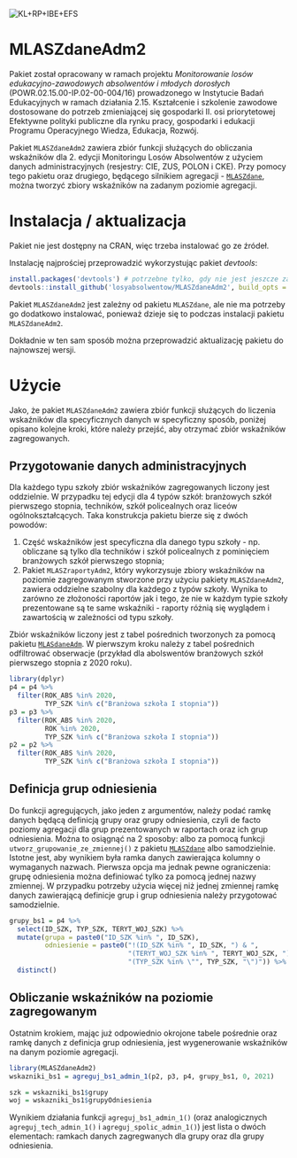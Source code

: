 ![KL+RP+IBE+EFS](inst/Belka-Losy-absolwentow-Kolor-PL.png)

# MLASZdaneAdm2

Pakiet został opracowany w ramach projektu *Monitorowanie losów edukacyjno-zawodowych absolwentów i młodych dorosłych* (POWR.02.15.00-IP.02-00-004/16) prowadzonego w Instytucie Badań Edukacyjnych w ramach działania 2.15. Kształcenie i szkolenie zawodowe dostosowane do potrzeb zmieniającej się gospodarki II. osi priorytetowej Efektywne polityki publiczne dla rynku pracy, gospodarki i edukacji Programu Operacyjnego Wiedza, Edukacja, Rozwój.

Pakiet `MLASZdaneAdm2` zawiera zbiór funkcji służących do obliczania wskaźników dla 2. edycji Monitoringu Losów Absolwentów z użyciem danych administracyjnych (resjestry: CIE, ZUS, POLON i CKE). Przy pomocy tego pakietu oraz drugiego, będącego silnikiem agregacji - [`MLASZdane`](https://github.com/bartplat/MLASZdane), można tworzyć zbiory wskaźników na zadanym poziomie agregacji.

# Instalacja / aktualizacja

Pakiet nie jest dostępny na CRAN, więc trzeba instalować go ze źródeł.

Instalację najprościej przeprowadzić wykorzystując pakiet *devtools*:

```r
install.packages('devtools') # potrzebne tylko, gdy nie jest jeszcze zainstalowany
devtools::install_github('losyabsolwentow/MLASZdaneAdm2', build_opts = c("--no-resave-data"))
```

Pakiet `MLASZdaneAdm2` jest zależny od pakietu `MLASZdane`, ale nie ma potrzeby go dodatkowo instalować, ponieważ dzieje się to podczas instalacji pakietu `MLASZdaneAdm2`.

Dokładnie w ten sam sposób można przeprowadzić aktualizację pakietu do najnowszej wersji.

# Użycie

Jako, że pakiet `MLASZdaneAdm2` zawiera zbiór funkcji służących do liczenia wskaźników dla specyficznych danych w specyficzny sposób, poniżej opisano kolejne kroki, które należy przejść, aby otrzymać zbiór wskaźników zagregowanych.

## Przygotowanie danych administracyjnych

Dla każdego typu szkoły zbiór wskaźników zagregowanych liczony jest oddzielnie. W przypadku tej edycji dla 4 typów szkół: branżowych szkół pierwszego stopnia, techników, szkół policealnych oraz liceów ogólnokształcących. Taka konstrukcja pakietu bierze się z dwóch powodów:

  1. Część wskaźników jest specyficzna dla danego typu szkoły - np. obliczane są tylko dla techników i szkół policealnych z pominięciem branżowych szkół pierwszego stopnia;
  2. Pakiet `MLASZraportyAdm2`, który wykorzysuje zbiory wskaźników na poziomie zagregowanym stworzone przy użyciu pakiety `MLASZdaneAdm2`, zawiera oddzielne szabolny dla każdego z typów szkoły. Wynika to zarówno ze złożoności raportów jak i tego, że nie w każdym typie szkoły prezentowane są te same wskaźniki - raporty różnią się wyglądem i zawartością w zależności od typu szkoły.

Zbiór wskaźników liczony jest z tabel pośrednich tworzonych za pomocą pakietu [`MLASdaneAdm`](https://github.com/tzoltak/MLASdaneAdm). W pierwszym kroku należy z tabel pośrednich odfiltrować obserwacje (przykład dla abolswentów branżowych szkół pierwszego stopnia z 2020 roku).

```r
library(dplyr)
p4 = p4 %>%
  filter(ROK_ABS %in% 2020,
         TYP_SZK %in% c("Branżowa szkoła I stopnia"))
p3 = p3 %>%
  filter(ROK_ABS %in% 2020,
         ROK %in% 2020,
         TYP_SZK %in% c("Branżowa szkoła I stopnia"))
p2 = p2 %>%
  filter(ROK_ABS %in% 2020,
         TYP_SZK %in% c("Branżowa szkoła I stopnia"))
```

## Definicja grup odniesienia

Do funkcji agregujących, jako jeden z argumentów, należy podać ramkę danych będącą definicją grupy oraz grupy odniesienia, czyli de facto poziomy agregacji dla grup prezentowanych w raportach oraz ich grup odniesienia. Można to osiągnąć na 2 sposoby: albo za pomocą funkcji `utworz_grupowanie_ze_zmiennej()` z pakietu [`MLASZdane`](https://github.com/bartplat/MLASZdane) albo samodzielnie. Istotne jest, aby wynikiem była ramka danych zawierająca kolumny o wymaganych nazwach. Pierwsza opcja ma jednak pewne ograniczenia: grupę odniesienia można definiować tylko za pomocą jednej nazwy zmiennej. W przypadku potrzeby użycia więcej niż jednej zmiennej ramkę danych zawierającą definicje grup i grup odniesienia należy przygotować samodzielnie.

```r
grupy_bs1 = p4 %>%
  select(ID_SZK, TYP_SZK, TERYT_WOJ_SZK) %>%
  mutate(grupa = paste0("ID_SZK %in% ", ID_SZK),
         odniesienie = paste0("!(ID_SZK %in% ", ID_SZK, ") & ",
                              "(TERYT_WOJ_SZK %in% ", TERYT_WOJ_SZK, ") & ",
                              "(TYP_SZK %in% \"", TYP_SZK, "\")")) %>% 
  distinct()
```

## Obliczanie wskaźników na poziomie zagregowanym

Ostatnim krokiem, mając już odpowiednio okrojone tabele pośrednie oraz ramkę danych z definicja grup odniesienia, jest wygenerowanie wskaźników na danym poziomie agregacji.

```r
library(MLASZdaneAdm2)
wskazniki_bs1 = agreguj_bs1_admin_1(p2, p3, p4, grupy_bs1, 0, 2021)

szk = wskazniki_bs1$grupy
woj = wskazniki_bs1$grupyOdniesienia
```

Wynikiem działania funkcji `agreguj_bs1_admin_1()` (oraz analogicznych `agreguj_tech_admin_1()` i `agreguj_spolic_admin_1()`) jest lista o dwóch elementach: ramkach danych zagregwanych dla grupy oraz dla grupy odniesienia.

